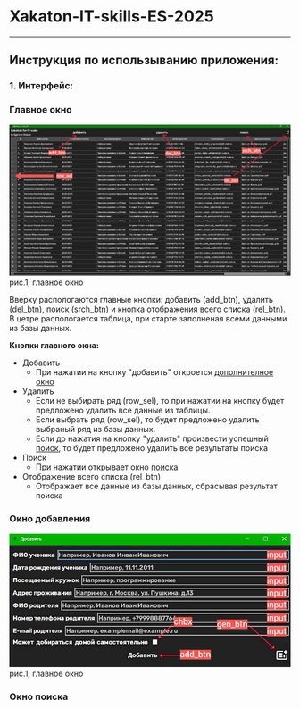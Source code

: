 # Xakaton-IT-skills-ES-2025
____
## Инструкция по использыванию приложения:
### 1. Интерфейс:

### Главное окно

![main_window](https://github.com/Stepan3Dpower/Xakaton-IT-skills-ES-2025/blob/main/Снимок%20экрана%202025-04-27%20195557.jpg?raw=true)
рис.1, главное окно

Вверху распологаются главные кнопки: добавить (add_btn), удалить (del_btn), поиск (srch_btn) и кнопка отображения всего списка (rel_btn). В цетре распологается таблица, при старте заполненая всеми данными из базы данных.

**Кнопки главного окна:**
+ Добавить
  + При нажатии на кнопку "добавить" откроется [дополнителное окно](#окно-добавления)
+ Удалить
  + Если не выбирать ряд (row_sel), то при нажатии на кнопку будет предложено удалить все данные из таблицы.
  + Если выбрать ряд (row_sel), то будет предложено удалить выбраный ряд из базы данных.
  + Если до нажатия на кнопку "удалить" произвести успешный [поиск](#окно-поиска), то будет предложено удалить все результаты поиска
+ Поиск
  + При нажатии открывает окно [поиска](#окно-поиска)
+ Отображение всего списка (rel_btn)
  + Отображает все данные из базы данных, сбрасывая результат поиска


### Окно добавления

![add_window](https://github.com/Stepan3Dpower/Xakaton-IT-skills-ES-2025/blob/main/Снимок%20экрана%202025-04-27%20195153.jpg?raw=true)
рис.1, главное окно


### Окно поиска 
